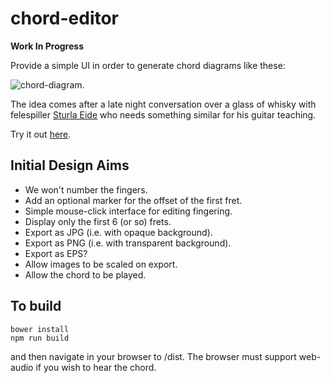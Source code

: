 chord-editor
============

__Work In Progress__

Provide a simple UI in order to generate chord diagrams like these:

![chord-diagram](https://github.com/newlandsvalley/chord-builder/blob/master/chord-diagram.jpg).

The idea comes after a late night conversation over a glass of whisky with felespiller [Sturla Eide](https://no.wikipedia.org/wiki/Sturla_Eide) who needs something similar for his guitar teaching.

Try it out [here](http://www.tradtunedb.org.uk:8603/).

Initial Design Aims
-------------------

*  We won't number the fingers.
*  Add an optional marker for the offset of the first fret.
*  Simple mouse-click interface for editing fingering.
*  Display only the first 6 (or so) frets.
*  Export as JPG (i.e. with opaque background).
*  Export as PNG (i.e. with transparent background).
*  Export as EPS?
*  Allow images to be scaled on export.
*  Allow the chord to be played.

To build
--------

    bower install
    npm run build

and then navigate in your browser to /dist.  The browser must support web-audio if you wish to hear the chord.
